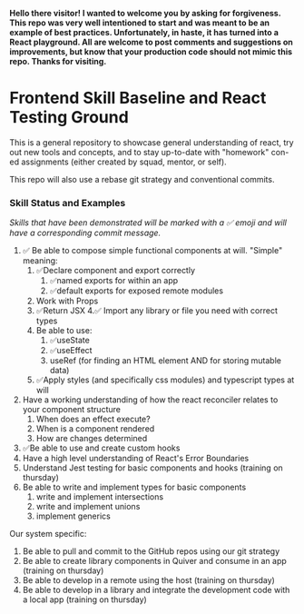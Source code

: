 **Hello there visitor! I wanted to welcome you by asking for forgiveness. This repo was very well intentioned to start and was meant to be an example of best practices. Unfortunately, in haste, it has turned into a React playground. All are welcome to post comments and suggestions on improvements, but know that your production code should not mimic this repo. Thanks for visiting.**

# Frontend Skill Baseline and React Testing Ground

This is a general repository to showcase general understanding of react, try out new tools and concepts, and to stay up-to-date with "homework" con-ed assignments (either created by squad, mentor, or self).

This repo will also use a rebase git strategy and conventional commits. 

### Skill Status and Examples

_Skills that have been demonstrated will be marked with a ✅ emoji and will have a corresponding commit message._

1. ✅ Be able to compose simple functional components at will. "Simple" meaning:
    1. ✅Declare component and export correctly
        1. ✅named exports for within an app 
        2. ✅default exports for exposed remote modules
    2. Work with Props
    3. ✅Return JSX
    4.✅ Import any library or file you need with correct types
    5. Be able to use:
        1. ✅useState
        2. ✅useEffect
        3. useRef (for finding an HTML element AND for storing mutable data)
    6. ✅Apply styles (and specifically css modules) and typescript types at will
2. Have a working understanding of how the react reconciler relates to your component structure
    1. When does an effect execute?
    2. When is a component rendered
    3. How are changes determined
3. ✅Be able to use and create custom hooks
4. Have a high level understanding of React's Error Boundaries
5. Understand Jest testing for basic components and hooks (training on thursday)
6. Be able to write and implement types for basic components
    1. write and implement intersections
    2. write and implement unions
    3. implement generics

Our system specific:

1. Be able to pull and commit to the GitHub repos using our git strategy
2. Be able to create library components in Quiver and consume in an app (training on thursday)
3. Be able to develop in a remote using the host (training on thursday)
4. Be able to develop in a library and integrate the development code with a local app (training on thursday)

